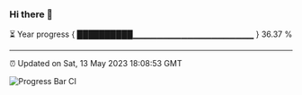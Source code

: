 ### Hi there 👋

⏳ Year progress { ██████████▁▁▁▁▁▁▁▁▁▁▁▁▁▁▁▁▁▁▁▁ } 36.37 %

---

⏰ Updated on Sat, 13 May 2023 18:08:53 GMT

![Progress Bar CI](https://github.com/Shyam-Makwana/GitHub-Actions-Demo/workflows/Progress%20Bar%20CI/badge.svg)
